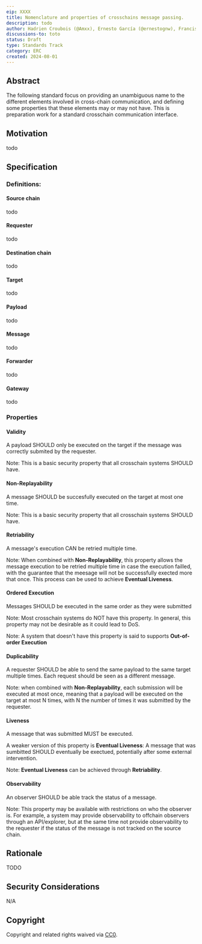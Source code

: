 ```yaml
---
eip: XXXX
title: Nomenclature and properties of crosschains message passing.
description: todo
author: Hadrien Croubois (@Amxx), Ernesto García (@ernestognw), Francisco Giordano (@frangio)
discussions-to: toto
status: Draft
type: Standards Track
category: ERC
created: 2024-08-01
---
```


## Abstract

The following standard focus on providing an unambiguous name to the different elements involved in cross-chain
communication, and defining some properties that these elements may or may not have. This is preparation work for a
standard crosschain communication interface.

## Motivation

todo

## Specification

### Definitions:

#### Source chain

todo

#### Requester

todo

#### Destination chain

todo

#### Target

todo

#### Payload

todo

#### Message

todo

#### Forwarder

todo

#### Gateway

todo


### Properties

#### Validity

A payload SHOULD only be executed on the target if the message was correctly submited by the requester.

Note: This is a basic security property that all crosschain systems SHOULD have.

#### Non-Replayability

A message SHOULD be succesfully executed on the target at most one time.

Note: This is a basic security property that all crosschain systems SHOULD have.

#### Retriability

A message's execution CAN be retried multiple time.

Note: When combined with **Non-Replayability**, this property allows the message execution to be retried multiple time in case the execution failled, with the guarantee that the meesage will not be successfully exected more that once. This process can be used to achieve **Eventual Liveness**.

#### Ordered Execution

Messages SHOULD be executed in the same order as they were submitted

Note: Most crosschain systems do NOT have this property. In general, this property may not be desirable as it could lead to DoS.

Note: A system that doesn't have this property is said to supports **Out-of-order Execution**

#### Duplicability

A requester SHOULD be able to send the same payload to the same target multiple times. Each request should be seen as a different message.

Note: when combined with **Non-Replayability**, each submission will be executed at most once, meaning that a payload will be executed on the target at most N times, with N the number of times it was submitted by the requester.

#### Liveness

A message that was submitted MUST be executed.

A weaker version of this property is **Eventual Liveness**: A message that was sumbitted SHOULD eventually be exectued, potentially after some external intervention.

Note: **Eventual Liveness** can be achieved through **Retriability**.

#### Observability

An observer SHOULD be able track the status of a message.

Note: This property may be available with restrictions on who the observer is. For example, a system may provide observability to offchain observers through an API/explorer, but at the same time not provide observability to the requester if the status of the message is not tracked on the source chain.

## Rationale

TODO

## Security Considerations

N/A

## Copyright

Copyright and related rights waived via [CC0](../LICENSE.md).
